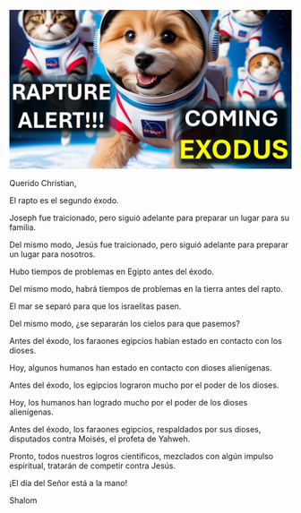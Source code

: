 ![Video cover image](../cover.jpg "cover photo")

Querido Christian,

El rapto es el segundo éxodo.

Joseph fue traicionado, pero siguió adelante para preparar un lugar para su familia.

Del mismo modo, Jesús fue traicionado, pero siguió adelante para preparar un lugar para nosotros.

Hubo tiempos de problemas en Egipto antes del éxodo.

Del mismo modo, habrá tiempos de problemas en la tierra antes del rapto.

El mar se separó para que los israelitas pasen.

Del mismo modo, ¿se separarán los cielos para que pasemos?

Antes del éxodo, los faraones egipcios habían estado en contacto con los dioses.

Hoy, algunos humanos han estado en contacto con dioses alienígenas.

Antes del éxodo, los egipcios lograron mucho por el poder de los dioses.

Hoy, los humanos han logrado mucho por el poder de los dioses alienígenas.

Antes del éxodo, los faraones egipcios, respaldados por sus dioses, disputados contra Moisés, el profeta de Yahweh.

Pronto, todos nuestros logros científicos, mezclados con algún impulso espiritual, tratarán de competir contra Jesús.

¡El día del Señor está a la mano!

Shalom